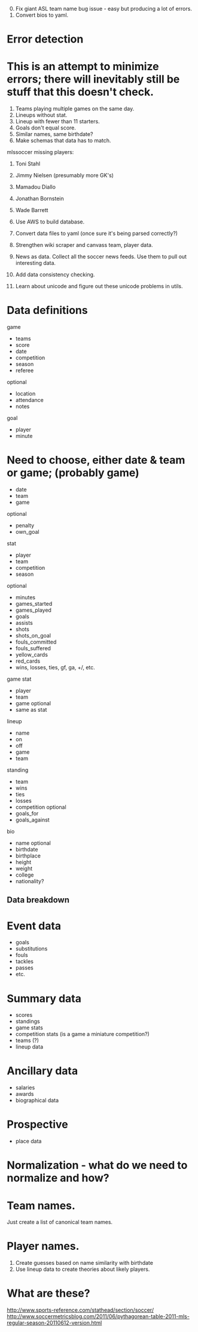 

0. Fix giant ASL team name bug issue - easy but producing a lot of errors.
1. Convert bios to yaml.

# Error detection

# This is an attempt to minimize errors; there will inevitably still be stuff that this doesn't check.

1. Teams playing multiple games on the same day.
2. Lineups without stat.
3. Lineup with fewer than 11 starters.
4. Goals don't equal score.
5. Similar names, same birthdate?
6. Make schemas that data has to match.

mlssoccer missing players:
1. Toni Stahl
2. Jimmy Nielsen (presumably more GK's)
3. Mamadou Diallo
4. Jonathan Bornstein
5. Wade Barrett


0. Use AWS to build database.
1. Convert data files to yaml (once sure it's being parsed correctly?)
2. Strengthen wiki scraper and canvass team, player data.
3. News as data. Collect all the soccer news feeds. Use them to pull out interesting data.
5. Add data consistency checking.
6. Learn about unicode and figure out these unicode problems in utils.

# Data definitions

game 
 - teams
 - score
 - date
 - competition
 - season
 - referee

 optional
 - location
 - attendance
 - notes

goal
 - player
 - minute

# Need to choose, either date & team or game; (probably game)
 - date
 - team
 - game
 
 optional
 - penalty
 - own_goal


stat
 - player
 - team
 - competition
 - season

 optional
 - minutes
 - games_started
 - games_played
 - goals
 - assists
 - shots
 - shots_on_goal
 - fouls_committed
 - fouls_suffered
 - yellow_cards
 - red_cards
 - wins, losses, ties, gf, ga, +/, etc.

game stat
 - player
 - team
 - game
 optional
 - same as stat

lineup
 - name
 - on
 - off
 - game
 - team


standing
 - team
 - wins
 - ties
 - losses
 - competition
 optional
 - goals_for
 - goals_against


bio
 - name
 optional
 - birthdate
 - birthplace
 - height
 - weight
 - college
 - nationality?


## Data breakdown

# Event data
 - goals
 - substitutions
 - fouls
 - tackles
 - passes
 - etc. 

# Summary data
 - scores
 - standings
 - game stats
 - competition stats (is a game a miniature competition?)
 - teams (?)
 - lineup data

# Ancillary data
 - salaries
 - awards
 - biographical data

# Prospective
 - place data


# Normalization - what do we need to normalize and how?

# Team names.

Just create a list of canonical team names.

# Player names.
1. Create guesses based on name similarity with birthdate
2. Use lineup data to create theories about likely players.

# What are these?
http://www.sports-reference.com/stathead/section/soccer/
http://www.soccermetricsblog.com/2011/06/pythagorean-table-2011-mls-regular-season-20110612-version.html

